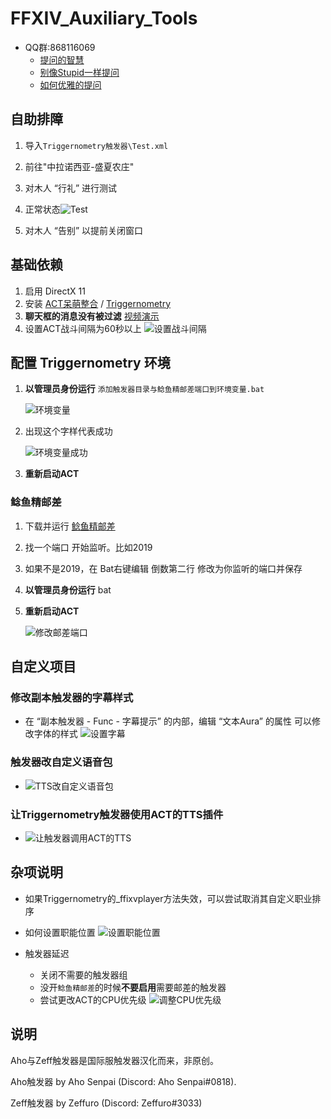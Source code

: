 # FFXIV_Auxiliary_Tools

* QQ群:868116069
  * [提问的智慧](https://github.com/ryanhanwu/How-To-Ask-Questions-The-Smart-Way/blob/master/README-zh_CN.md)
  * [别像Stupid一样提问](https://github.com/dogfight360/Stop-Ask-Questions-The-Stupid-Ways/blob/master/README.md)
  * [如何优雅的提问](http://www.360doc.com/content/19/1223/08/30422483_881502108.shtml)

## 自助排障

  1. 导入`Triggernometry触发器\Test.xml`
  1. 前往"中拉诺西亚-盛夏农庄"
  1. 对木人 “行礼” 进行测试 
  
  1. 正常状态![Test](https://i.loli.net/2020/07/01/Q3hyfNpnu54vemd.png)
  1. 对木人 “告别” 以提前关闭窗口
  
## 基础依赖

  1. 启用 DirectX 11
  1. 安装 [ACT呆萌整合](https://nga.178.com/read.php?tid=19019884) / [Triggernometry](https://github.com/paissaheavyindustries/Triggernometry)
  1. **聊天框的消息没有被过滤** [视频演示](https://www.bilibili.com/video/av83704576/)
  1. 设置ACT战斗间隔为60秒以上 ![设置战斗间隔](screenshots/设置战斗间隔.png)

## 配置 Triggernometry 环境

1. **以管理员身份运行** `添加触发器目录与鲶鱼精邮差端口到环境变量.bat`

   ![环境变量](screenshots/环境变量.png)

1. 出现这个字样代表成功
  
   ![环境变量成功](screenshots/环境变量成功.png)
1. **重新启动ACT**

### 鲶鱼精邮差

1. 下载并运行 [鲶鱼精邮差](https://nga.178.com/read.php?tid=19724323)
1. 找一个端口 开始监听。比如2019
1. 如果不是2019，在 Bat右键编辑 倒数第二行 修改为你监听的端口并保存
1. **以管理员身份运行** bat
1. **重新启动ACT**

   ![修改邮差端口](screenshots/修改邮差端口.png)

## 自定义项目

### 修改副本触发器的字幕样式

* 在 “副本触发器 - Func - 字幕提示” 的内部，编辑 “文本Aura” 的属性 可以修改字体的样式
  ![设置字幕](screenshots/设置字幕.png)

### 触发器改自定义语音包

* ![TTS改自定义语音包](screenshots/TTS改自定义语音包.gif)

### 让Triggernometry触发器使用ACT的TTS插件

* ![让触发器调用ACT的TTS](screenshots/让触发器调用ACT的TTS.gif)

## 杂项说明

* 如果Triggernometry的_ffixvplayer方法失效，可以尝试取消其自定义职业排序

* 如何设置职能位置
  ![设置职能位置](screenshots/设置职能位置.gif)

* 触发器延迟
  * 关闭不需要的触发器组
  * 没开`鲶鱼精邮差`的时候**不要启用**需要邮差的触发器
  * 尝试更改ACT的CPU优先级
    ![调整CPU优先级](screenshots/调整CPU优先级.jpg)

## 说明

  Aho与Zeff触发器是国际服触发器汉化而来，非原创。

  Aho触发器 by Aho Senpai (Discord: Aho Senpai#0818).

  Zeff触发器 by Zeffuro (Discord: Zeffuro#3033)
